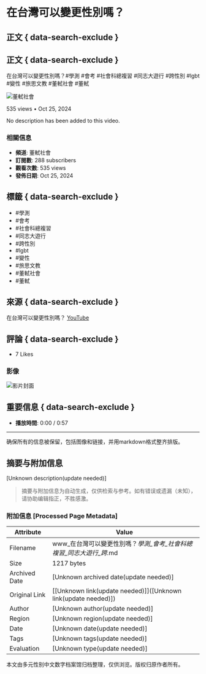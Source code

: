 # 在台灣可以變更性別嗎？

## 正文 { data-search-exclude }


## 正文 { data-search-exclude }

在台灣可以變更性別嗎？#學測 #會考 #社會科總複習 #同志大遊行 #跨性別 #lgbt #變性 #旅思文教 #董軾社會 #董軾

![董軾社會](https://yt3.ggpht.com/SS2MAs15jQ5WbeolKOw5v8vcjVgwSNZmDzpsRiQJ8pf-65K6t4ia3vsLoXSF9qZry-e29LqdJf0=s48-c-k-c0x00ffffff-no-rj)

535 views • Oct 25, 2024

No description has been added to this video.

### 相關信息

- **頻道**: 董軾社會
- **訂閱數**: 288 subscribers
- **觀看次數**: 535 views
- **發佈日期**: Oct 25, 2024

## 標籤 { data-search-exclude }
- #學測
- #會考
- #社會科總複習
- #同志大遊行
- #跨性別
- #lgbt
- #變性
- #旅思文教
- #董軾社會
- #董軾

## 來源 { data-search-exclude }
在台灣可以變更性別嗎？ [YouTube](https://www.youtube.com)

## 評論 { data-search-exclude }
- 7 Likes

### 影像
![影片封面](https://i9.ytimg.com/vi/5-_I_MQuFRs/hqdefault_custom_2.jpg?sqp=COi9l7wG-oaymwEmCKgBEF5IWvKriqkDGQgBFQAAiEIYAdgBAeIBCggYEAIYBjgBQAE=&rs=AOn4CLDSt7vryQejT7hBqpRJLeb0rnhLbw)

## 重要信息 { data-search-exclude }
- **播放時間**: 0:00 / 0:57

---

确保所有的信息被保留，包括图像和链接，并用markdown格式整齐排版。
<!-- tcd_original_link https://www.youtube.com/watch?v=N37YiSWsZV8 -->


## 摘要与附加信息

<!-- tcd_abstract -->
[Unknown description(update needed)]
<!-- tcd_abstract_end -->

> 摘要与附加信息为自动生成，仅供检索与参考。如有错误或遗漏（未知），请协助编辑指正，不胜感激。

### 附加信息 [Processed Page Metadata]

| Attribute       | Value                                  |
|-----------------|----------------------------------------|
| Filename        | www_在台灣可以變更性別嗎？_學測_會考_社會科總複習_同志大遊行_跨_.md                             |
| Size            | 1217 bytes                           |
| Archived Date   | [Unknown archived date(update needed)]                             |
| Original Link   | [[Unknown link(update needed)]]([Unknown link(update needed)])                       |
| Author          | [Unknown author(update needed)]                               |
| Region          | [Unknown region(update needed)]                               |
| Date            | [Unknown date(update needed)]                                 |
| Tags            | [Unknown tags(update needed)]                                 |
| Evaluation            | [Unknown type(update needed)]                                 |
<!-- tcd_table_end -->

本文由多元性别中文数字档案馆归档整理，仅供浏览。版权归原作者所有。
